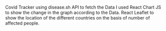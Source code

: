 Covid Tracker using disease.sh API to fetch the Data
I used React Chart JS to show the change in the graph according to the Data.
React Leaflet to show the location of the different countries on the basis of number of affected people.

